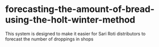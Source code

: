 # forecasting-the-amount-of-bread-using-the-holt-winter-method
This system is designed to make it easier for Sari Roti distributors to forecast the number of droppings in shops
